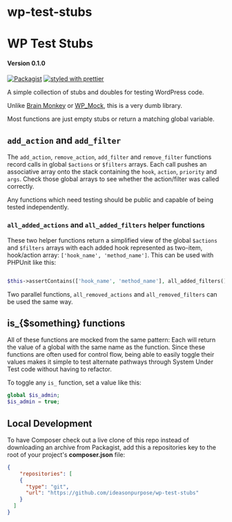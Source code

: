 # wp-test-stubs

# WP Test Stubs

#### Version 0.1.0

[![Packagist](https://badgen.net/packagist/v/ideasonpurpose/wp-test-stubs)](https://packagist.org/packages/ideasonpurpose/wp-test-stubs)
[![styled with prettier](https://img.shields.io/badge/styled_with-prettier-ff69b4.svg)](https://github.com/prettier/prettier)

A simple collection of stubs and doubles for testing WordPress code.

Unlike [Brain Monkey](https://brain-wp.github.io/BrainMonkey/) or [WP_Mock](https://github.com/10up/wp_mock), this is a very dumb library.

Most functions are just empty stubs or return a matching global variable.

## `add_action` and `add_filter`

The `add_action`, `remove_action`, `add_filter` and `remove_filter` functions record calls in global `$actions` or `$filters` arrays. Each call pushes an associative array onto the stack containing the `hook`, `action`, `priority` and `args`. Check those global arrays to see whether the action/filter was called correctly.

Any functions which need testing should be public and capable of being tested independently.

### `all_added_actions` and `all_added_filters` helper functions

These two helper functions return a simplified view of the global `$actions` and `$filters` arrays with each added hook represented as two-item, hook/action array: `['hook_name', 'method_name']`. This can be used with PHPUnit like this:

```php

$this->assertContains(['hook_name', 'method_name'], all_added_filters());
```

Two parallel functions, `all_removed_actions` and `all_removed_filters` can be used the same way.

## is\_{$something} functions

All of these functions are mocked from the same pattern: Each will return the value of a global with the same name as the function. Since these functions are often used for control flow, being able to easily toggle their values makes it simple to test alternate pathways through System Under Test code without having to refactor.

To toggle any `is_` function, set a value like this:

```php
global $is_admin;
$is_admin = true;
```

## Local Development
To have Composer check out a live clone of this repo instead of downloading an archive from Packagist, add this a repositories key to the root of your project's **composer.json** file:
```json
{
    "repositories": [
    {
      "type": "git",
      "url": "https://github.com/ideasonpurpose/wp-test-stubs"
    }
  ]
}
```
